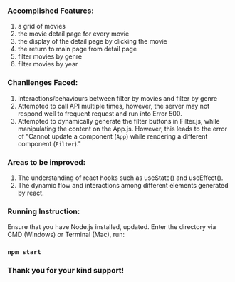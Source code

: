 ### Accomplished Features: 
1. a grid of movies 
2. the movie detail page for every movie 
3. the display of the detail page by clicking the movie
4. the return to main page from detail page
5. filter movies by genre
6. filter movies by year 

### Chanllenges Faced: 
1. Interactions/behaviours between filter by movies and filter by genre
2. Attempted to call API multiple times, however, the server may not respond well to frequent request and run into Error 500.
3. Attempted to dynamically generate the filter buttons in Filter.js, while manipulating the content on the App.js. However, this leads to the error of "Cannot update a component (`App`) while rendering a different component (`Filter`)." 


### Areas to  be improved: 
1. The understanding of react hooks such as useState() and useEffect(). 
2. The dynamic flow and interactions among different elements generated by react. 

### Running Instruction: 
Ensure that you have Node.js installed, updated. 
Enter the directory via CMD (Windows) or Terminal (Mac), run: 

### `npm start`

### Thank you for your kind support! 
